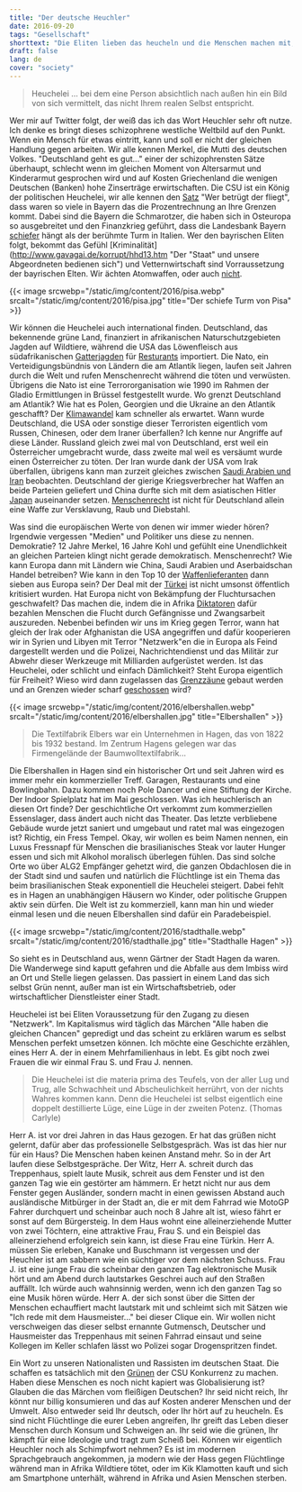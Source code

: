 ```yaml
---
title: "Der deutsche Heuchler"
date: 2016-09-20
tags: "Gesellschaft"
shorttext: "Die Eliten lieben das heucheln und die Menschen machen mit, für das Märchen des Kapitalismus. Alle haben die gleichen Chance..."
draft: false
lang: de
cover: "society"
---
```


> Heuchelei ... bei dem eine Person absichtlich nach außen hin ein Bild von sich vermittelt, das nicht Ihrem realen Selbst entspricht.

Wer mir auf Twitter folgt, der weiß das ich das Wort Heuchler sehr oft nutze. Ich denke es bringt dieses schizophrene westliche Weltbild auf den Punkt. Wenn ein Mensch für etwas eintritt, kann und soll er nicht der gleichen Handlung gegen arbeiten. Wir alle kennen Merkel, die Mutti des deutschen Volkes. "Deutschland geht es gut..." einer der schizophrensten Sätze überhaupt, schlecht wenn im gleichen Moment von Altersarmut und Kinderarmut gesprochen wird und auf Kosten Griechenland die wenigen Deutschen (Banken) hohe Zinserträge erwirtschaften. Die CSU ist ein König der politischen Heuchelei, wir alle kennen den [Satz](http://www.ksta.de/politik/-wer-betruegt--der-fliegt--csu-slogan-geht-nach-hinten-los-1651154 "Wer betrügt, der fliegt - CSU-Slogan geht nach hinten los – Quelle: http://www.ksta.de/1651154 ©2016") "Wer betrügt der fliegt", dass waren so viele in Bayern das die Prozentrechnung an Ihre Grenzen kommt. Dabei sind die Bayern die Schmarotzer, die haben sich in Osteuropa so ausgebreitet und den Finanzkrieg geführt, dass die Landesbank Bayern [schiefer](http://www.salzburg.com/nachrichten/dossier/hypoalpeadria/sn/artikel/hypo-verkauf-am-balkan-schelling-droht-bayern-mit-klage-129184/ "Hypo-Verkauf am Balkan: Schelling droht Bayern mit Klage") hängt als der berühmte Turm in Italien. Wer den bayrischen Eliten folgt, bekommt das Gefühl [Kriminalität](http://www.gavagai.de/korrupt/hhd13.htm "Der "Staat" und unsere Abgeordneten bedienen sich") und Vetternwirtschaft sind Vorraussetzung der bayrischen Elten. Wir ächten Atomwaffen, oder auch [nicht](http://blog.fefe.de/?ts=a92dd766 "In Genf gab es Verhandlungen, ob man nicht den Besitz von Atomwaffen generell ächten soll.").

{{< image srcwebp="/static/img/content/2016/pisa.webp" srcalt="/static/img/content/2016/pisa.jpg" title="Der schiefe Turm von Pisa" >}}

Wir können die Heuchelei auch international finden. Deutschland, das bekennende grüne Land, finanziert in afrikanischen Naturschutzgebieten Jagden auf Wildtiere, während die USA das Löwenfleisch aus südafrikanischen [Gatterjagden](http://www.hna.de/welt/loewen-afrika-mutter-entrissen-abschuss-freigegeben-4730796.html "Löwenbabys in Afrika: Leben ohne Mutter, sterben für Touristen") für [Resturants](http://www.bz-berlin.de/artikel-archiv/us-restaurant-setzt-loewen-auf-die-karte "US-Restaurant setzt Löwen auf die Karte") importiert. Die Nato, ein Verteidigungsbündnis von Ländern die am Atlantik liegen, laufen seit Jahren durch die Welt und rufen Menschenrecht während die töten und verwüsten. Übrigens die Nato ist eine Terrororganisation wie 1990 im Rahmen der Gladio Ermittlungen in Brüssel festgestellt wurde. Wo grenzt Deutschland am Atlantik? Wie hat es Polen, Georgien und die Ukraine an den Atlantik geschafft? Der [Klimawandel](http://www.zeit.de/wissen/umwelt/2016-09/groenland-eisschild-gletscher-klimawandel "Kleiner Rechenfehler, große Wirkung") kam schneller als erwartet. Wann wurde Deutschland, die USA oder sonstige dieser Terroristen eigentlich vom Russen, Chinesen, oder dem Iraner überfallen? Ich kenne nur Angriffe auf diese Länder. Russland gleich zwei mal von Deutschland, erst weil ein Österreicher umgebracht wurde, dass zweite mal weil es versäumt wurde einen Österreicher zu töten. Der Iran wurde dank der USA vom Irak überfallen, übrigens kann man zurzeit gleiches zwischen [Saudi Arabien und Iran](http://www.nachdenkseiten.de/?p=33004 "Wettrüsten und Kriegsgefahr im Konflikt zwischen Saudi-Arabien und dem Iran") beobachten. Deutschland der gierige Kriegsverbrecher hat Waffen an beide Parteien geliefert und China durfte sich mit dem asiatischen Hitler [Japan](/static/downloads/noag1999_5.pdf "Japan und der 2.Weltkrieg") auseinander setzen. [Menschenrecht](https://zebralogs.wordpress.com/2016/09/10/video-lobbyismus-auf-regierungsebene-profit-statt-menschenrechte/ "Lobbyismus auf Regierungsebene: Profit statt Menschenrechte") ist nicht für Deutschland allein eine Waffe zur Versklavung, Raub und Diebstahl. 

Was sind die europäischen Werte von denen wir immer wieder hören? Irgendwie vergessen "Medien" und Politiker uns diese zu nennen. Demokratie? 12 Jahre Merkel, 16 Jahre Kohl und gefühlt eine Unendlichkeit an gleichen Parteien klingt nicht gerade demokratisch. Menschenrecht? Wie kann Europa dann mit Ländern wie China, Saudi Arabien und Aserbaidschan Handel betreiben? Wie kann in den Top 10 der [Waffenlieferanten](http://diepresse.com/home/wirtschaft/international/717003/Die-20-grossten-Waffenexporteure-der-Welt "Die 20 größten Waffenexporteure der Welt") dann sieben aus Europa sein? Der Deal mit der [Türkei](https://www.proasyl.de/material/der-eu-tuerkei-deal-und-seine-folgen/ "Der Türkei Deal und seine Folgen") ist nicht umsonst öffentlich kritisiert wurden. Hat Europa nicht von Bekämpfung der Fluchtursachen geschwafelt? Das machen die, indem die in Afrika [Diktatoren](https://zebralogs.wordpress.com/2016/05/26/wie-europa-mit-brutalen-regimen-kooperiert-um-fluechtlinge-abzuhalten/ "Wie Europa mit brutalen Regimen kooperiert, um Flüchtlinge abzuhalten") dafür bezahlen Menschen die Flucht durch Gefängnisse und Zwangsarbeit auszureden. Nebenbei befinden wir uns im Krieg gegen Terror, wann hat gleich der Irak oder Afghanistan die USA angegriffen und dafür kooperieren wir in Syrien und Libyen mit Terror "Netzwerk"en die in Europa als Feind dargestellt werden und die Polizei, Nachrichtendienst und das Militär zur Abwehr dieser Werkzeuge mit Milliarden aufgerüstet werden. Ist das Heuchelei, oder schlicht und einfach Dämlichkeit? Steht Europa eigentlich für Freiheit? Wieso wird dann zugelassen das [Grenzzäune](http://www.fr-online.de/flucht-und-zuwanderung/oesterreich-baut-einen-zaun-an-der-grenze-zu-slowenien,24931854,32906264.html "Österreich liebt dem Zaun - Hitler Nachfahren eben") gebaut werden und an Grenzen wieder scharf [geschossen](https://www.euractiv.de/section/eu-innenpolitik/news/ungarn-erlaubt-armee-waffen-einsatz-gegen-fluchtlinge/ "Ungarn erlaubt Armee Waffeneinsatz gegen Flüchtlinge") wird?

{{< image srcwebp="/static/img/content/2016/elbershallen.webp" srcalt="/static/img/content/2016/elbershallen.jpg" title="Elbershallen" >}}

> Die Textilfabrik Elbers war ein Unternehmen in Hagen, das von 1822 bis 1932 bestand. Im Zentrum Hagens gelegen war das Firmengelände der Baumwolltextilfabrik...

Die Elbershallen in Hagen sind ein historischer Ort und seit Jahren wird es immer mehr ein kommerzieller Treff. Garagen, Restaurants und eine Bowlingbahn. Dazu kommen noch Pole Dancer und eine Stiftung der Kirche. Der Indoor Spielplatz hat im Mai geschlossen. Was ich heuchlerisch an diesen Ort finde? Der geschichtliche Ort verkommt zum kommerziellen Essenslager, dass ändert auch nicht das Theater. Das letzte verbliebene Gebäude wurde jetzt saniert und umgebaut und ratet mal was eingezogen ist? Richtig, ein Fress Tempel. Okay, wir wollen es beim Namen nennen, ein Luxus Fressnapf für Menschen die brasilianisches Steak vor lauter Hunger essen und sich mit Alkohol moralisch überlegen fühlen. Das sind solche Orte wo über ALG2 Empfänger gehetzt wird, die ganzen Obdachlosen die in der Stadt sind und saufen und natürlich die Flüchtlinge ist ein Thema das beim brasilianischen Steak exponentiell die Heuchelei steigert. Dabei fehlt es in Hagen an unabhängigen Häusern wo Kinder, oder politische Gruppen aktiv sein dürfen. Die Welt ist zu kommerziell, kann man hin und wieder einmal lesen und die neuen Elbershallen sind dafür ein Paradebeispiel.

{{< image srcwebp="/static/img/content/2016/stadthalle.webp" srcalt="/static/img/content/2016/stadthalle.jpg" title="Stadthalle Hagen" >}}

So sieht es in Deutschland aus, wenn Gärtner der Stadt Hagen da waren. Die Wanderwege sind kaputt gefahren und die Abfalle aus dem Imbiss wird an Ort und Stelle liegen gelassen. Das passiert in einem Land das sich selbst Grün nennt, außer man ist ein Wirtschaftsbetrieb, oder wirtschaftlicher Dienstleister einer Stadt. 

Heuchelei ist bei Eliten Voraussetzung für den Zugang zu diesen "Netzwerk". Im Kapitalismus wird täglich das Märchen "Alle haben die gleichen Chancen" gepredigt und das scheint zu erklären warum es selbst Menschen 
perfekt umsetzen können. Ich möchte eine Geschichte erzählen, eines Herr A. der in einem Mehrfamilienhaus in lebt. Es gibt noch zwei Frauen die wir einmal Frau S. und Frau J. nennen. 

> Die Heuchelei ist die materia prima des Teufels, von der aller Lug und Trug, alle Schwachheit und Abscheulichkeit herrührt, von der nichts Wahres kommen kann. Denn die Heuchelei ist selbst eigentlich eine doppelt destillierte Lüge, eine Lüge in der zweiten Potenz. (Thomas Carlyle)

Herr A. ist vor drei Jahren in das Haus gezogen. Er hat das grüßen nicht gelernt, dafür aber das professionelle Selbstgespräch. Was ist das hier nur für ein Haus? Die Menschen haben keinen Anstand mehr. So in der Art laufen diese Selbstgespräche. Der Witz, Herr A. schreit durch das Treppenhaus, spielt laute Musik, schreit aus dem Fenster und ist den ganzen Tag wie ein gestörter am hämmern. Er hetzt nicht nur aus dem Fenster gegen Ausländer, sondern macht in einen gewissen Abstand auch ausländische Mitbürger in der Stadt an, die er mit dem Fahrrad wie MotoGP Fahrer durchquert und scheinbar auch noch 8 Jahre alt ist, wieso fährt er sonst auf dem Bürgersteig. In dem Haus wohnt eine alleinerziehende Mutter von zwei Töchtern, eine attraktive Frau, Frau S. und ein Beispiel das alleinerziehend erfolgreich sein kann, ist diese Frau eine Türkin. Herr A. müssen Sie erleben, Kanake und Buschmann ist vergessen und der Heuchler ist am sabbern wie ein süchtiger vor dem nächsten Schuss. Frau J. ist eine junge Frau die scheinbar den ganzen Tag elektronische Musik hört und am Abend durch lautstarkes Geschrei auch auf den Straßen auffällt. Ich würde auch wahnsinnig werden, wenn ich den ganzen Tag so eine Musik hören würde. Herr A. der sich sonst über die Sitten der Menschen echauffiert macht lautstark mit und schleimt sich mit Sätzen wie "Ich rede mit dem Hausmeister..." bei dieser Clique ein. Wir wollen nicht verschweigen das dieser selbst ernannte Gutmensch, Deutscher und Hausmeister das Treppenhaus mit seinen Fahrrad einsaut und seine Kollegen im Keller schlafen lässt wo Polizei sogar Drogenspritzen findet. 

Ein Wort zu unseren Nationalisten und Rassisten im deutschen Staat. Die schaffen es tatsächlich mit den [Grünen](http://systemchange-not-climatechange.at/gruener-himmel-die-illusion-vom-oekologischen-fliegen/ "Grüner Himmel. Die Illusion vom ökologischen Fliegen") der CSU Konkurrenz zu machen. Haben diese Menschen es noch nicht kapiert was Globalisierung ist? Glauben die das Märchen vom fleißigen Deutschen? Ihr seid nicht reich, Ihr könnt nur billig konsumieren und das auf Kosten anderer Menschen und der Umwelt. Also entweder seid Ihr deutsch, oder Ihr hört auf zu heucheln. Es sind nicht Flüchtlinge die eurer Leben angreifen, Ihr greift das Leben dieser Menschen durch Konsum und Schweigen an. Ihr seid wie die grünen, Ihr kämpft für eine Ideologie und tragt zum Scheiß bei. Können wir eigentlich Heuchler noch als Schimpfwort nehmen? Es ist im modernen Sprachgebrauch angekommen, ja modern wie der Hass gegen Flüchtlinge während man in Afrika Wildtiere tötet, oder im Kik Klamotten kauft und sich am Smartphone unterhält, während in Afrika und Asien Menschen sterben.  
